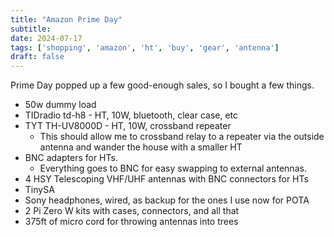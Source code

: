 ```yaml
---
title: "Amazon Prime Day"
subtitle:
date: 2024-07-17
tags: ['shopping', 'amazon', 'ht', 'buy', 'gear', 'antenna']
draft: false
---
```


Prime Day popped up a few good-enough sales,
so I bought a few things.

- 50w dummy load
- TIDradio td-h8 - HT, 10W, bluetooth, clear case, etc
- TYT TH-UV8000D - HT, 10W, crossband repeater
  - This should allow me to crossband relay to a repeater
    via the outside antenna
    and wander the house with a smaller HT
- BNC adapters for HTs.
  - Everything goes to BNC for easy swapping to external antennas.
- 4 HSY Telescoping VHF/UHF antennas with BNC connectors for HTs
- TinySA
- Sony headphones, wired, as backup
  for the ones I use now for POTA
- 2 Pi Zero W kits with cases, connectors, and all that
- 375ft of micro cord for throwing antennas into trees

<!--more-->
